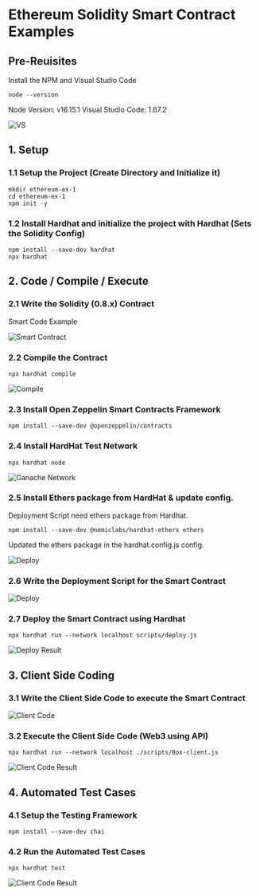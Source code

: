 # Ethereum Solidity Smart Contract Examples

## Pre-Reuisites

Install the NPM and Visual Studio Code

```shell
node --version
```
Node Version: v16.15.1
Visual Studio Code: 1.67.2

![VS](https://raw.githubusercontent.com/MetaArivu/blockchain-examples/master/images/VS-Version.jpg)

## 1. Setup

### 1.1 Setup the Project (Create Directory and Initialize it)

```shell
mkdir ethereum-ex-1
cd ethereum-ex-1
npm init -y
```

### 1.2 Install Hardhat and initialize the project with Hardhat (Sets the Solidity Config)

```shell
npm install --save-dev hardhat
npx hardhat
```

## 2. Code / Compile / Execute

### 2.1 Write the Solidity (0.8.x) Contract 

Smart Code Example 

![Smart Contract](https://raw.githubusercontent.com/MetaArivu/blockchain-examples/master/images/SM-Solidity-Ex-1.jpg)

### 2.2 Compile the Contract
```shell
npx hardhat compile
```
![Compile](https://raw.githubusercontent.com/MetaArivu/blockchain-examples/master/images/HH-Compile-Ex-1.jpg)


### 2.3 Install Open Zeppelin Smart Contracts Framework

```shell
npm install --save-dev @openzeppelin/contracts
```

### 2.4 Install HardHat Test Network

```shell
npx hardhat node
```
![Ganache Network](https://raw.githubusercontent.com/MetaArivu/blockchain-examples/master/images/HH-Network-Node-Cli.jpg)

### 2.5 Install Ethers package from HardHat & update config.

Deployment Script need ethers package from Hardhat.
```shell
npm install --save-dev @nomiclabs/hardhat-ethers ethers
```
Updated the ethers package in the hardhat.config.js config.

![Deploy](https://raw.githubusercontent.com/MetaArivu/blockchain-examples/master/images/HH-Ethers-Config.jpg)

### 2.6 Write the Deployment Script for the Smart Contract

![Deploy](https://raw.githubusercontent.com/MetaArivu/blockchain-examples/master/images/HH-SC-Deploy-Ex-1.jpg)

### 2.7 Deploy the Smart Contract using Hardhat

```shell
npx hardhat run --network localhost scripts/deploy.js
```

![Deploy Result](https://raw.githubusercontent.com/MetaArivu/blockchain-examples/master/images/HH-Deploy-Result.jpg)


## 3. Client Side Coding

### 3.1 Write the Client Side Code to execute the Smart Contract

![Client Code](https://raw.githubusercontent.com/MetaArivu/blockchain-examples/master/images/SM-Client-Ex-1-A.jpg)


### 3.2 Execute the Client Side Code (Web3 using API)

```shell
npx hardhat run --network localhost ./scripts/Box-client.js
```

![Client Code Result](https://raw.githubusercontent.com/MetaArivu/blockchain-examples/master/images/HH-Box-Client-Ex-1.jpg)

## 4. Automated Test Cases

### 4.1 Setup the Testing Framework

```shell
npm install --save-dev chai
```

### 4.2 Run the Automated Test Cases

```shell
npx hardhat test
```

![Client Code Result](https://raw.githubusercontent.com/MetaArivu/blockchain-examples/master/images/HH-Test-Ex-1.jpg)
